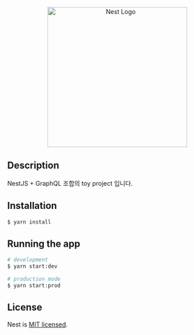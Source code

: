 <p align="center">
  <a href="http://nestjs.com/" target="blank"><img src="https://nestjs.com/img/logo_text.svg" width="320" alt="Nest Logo" /></a>
</p>

## Description

NestJS + GraphQL 조합의 toy project 입니다.

## Installation

```bash
$ yarn install
```

## Running the app

```bash
# development
$ yarn start:dev

# production mode
$ yarn start:prod
```

## License

Nest is [MIT licensed](LICENSE).
